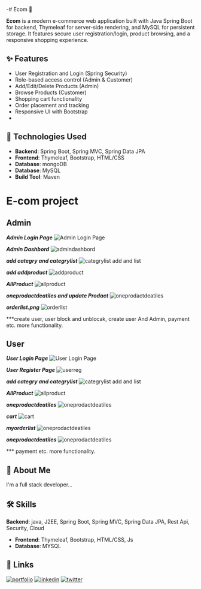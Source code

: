 -# Ecom 🛒

**Ecom** is a modern e-commerce web application built with Java Spring Boot for backend, Thymeleaf for server-side rendering, and MySQL for persistent storage. It features secure user registration/login, product browsing, and a responsive shopping experience.

## ✨ Features

- User Registration and Login (Spring Security)
- Role-based access control (Admin & Customer)
- Add/Edit/Delete Products (Admin)
- Browse Products (Customer)
- Shopping cart functionality
- Order placement and tracking
- Responsive UI with Bootstrap
-
## 🔧 Technologies Used

- **Backend**: Spring Boot, Spring MVC, Spring Data JPA
- **Frontend**: Thymeleaf, Bootstrap, HTML/CSS
- **Database**: mongoDB
- **Database**: MySQL
- **Build Tool**: Maven

# E-com project
## Admin
***Admin Login Page***
![Admin Login Page](screenshots/Admin/useradminlogin.png)

***Admin Dashbord***
![ admindashbord](screenshots/Admin/admindashbord.png)

***add categry and categrylist***
![ categrylist add  and list](screenshots/Admin/categrylist.png)

***add addproduct***
![ addproduct](screenshots/Admin/addproduct.png)

***AllProduct***
![ allproduct](screenshots/Admin/allproduct.png)

***oneprodactdeatiles and update Prodact***
![ oneprodactdeatiles](screenshots/Admin/oneprodactdeatiles.png)

***orderlist.png***
![ orderlist](screenshots/Admin/orderlist.png)

***create user, user block and unblocak, create user And Admin, payment etc. more functionality.


## User
***User Login Page***
![User Login Page](screenshots/user/useradminlogin.png)

***User Register Page***
![ userreg](screenshots/user/userreg.png)

***add categry and categrylist***
![ categrylist add  and list](screenshots/user/categrylist.png)

***AllProduct***
![ allproduct](screenshots/user/allproduct.png)

***oneprodactdeatiles***
![ oneprodactdeatiles](screenshots/user/oneprodactdeatiles.png)

***cart***
![ cart](screenshots/user/cart.png)

***myorderlist***
![ oneprodactdeatiles](screenshots/user/myorderlist.png)

***oneprodactdeatiles***
![ oneprodactdeatiles](screenshots/user/oneprodactdeatiles.png)

*** payment etc. more functionality.


## 🚀 About Me
I'm a full stack developer...
## 🛠 Skills
 **Backend**: java, J2EE, Spring Boot, Spring MVC, Spring Data JPA, Rest Api, Security, Cloud
- **Frontend**: Thymeleaf, Bootstrap, HTML/CSS, Js
- **Database**: MYSQL



## 🔗 Links
[![portfolio](https://img.shields.io/badge/my_portfolio-000?style=for-the-badge&logo=ko-fi&logoColor=white)]([https://katherineoelsner.com/](https://anilkumarjaat.netlify.app/))
[![linkedin](https://img.shields.io/badge/linkedin-0A66C2?style=for-the-badge&logo=linkedin&logoColor=white)](www.linkedin.com/in/anilkumarjaat)
[![twitter](https://img.shields.io/badge/twitter-1DA1F2?style=for-the-badge&logo=twitter&logoColor=white)]([https://twitter.com/](https://x.com/aniljaat0))

